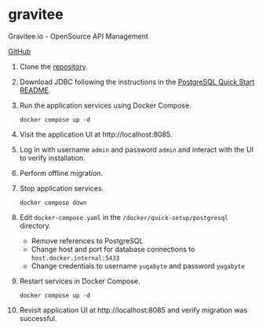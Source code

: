 # gravitee

Gravitee.io - OpenSource API Management

[GitHub](https://github.com/gravitee-io/gravitee-api-management/tree/master)

1. Clone the [repository](git@github.com:gravitee-io/gravitee-api-management.git).
2. Download JDBC following the instructions in the [PostgreSQL Quick Start README](https://github.com/gravitee-io/gravitee-api-management/blob/master/docker/quick-setup/postgresql/README.md).
3. Run the application services using Docker Compose.
   ```
   docker compose up -d
   ```
4. Visit the application UI at http://localhost:8085.
5. Log in with username `admin` and password `admin` and interact with the UI to verify installation.
6. Perform offline migration.
7. Stop application services.
   ```
   docker compose down
   ```
8. Edit `docker-compose.yaml` in the `/docker/quick-setup/postgresql` directory.
   - Remove references to PostgreSQL
   - Change host and port for database connections to `host.docker.internal:5433`
   - Change credentials to username `yugabyte` and password `yugabyte`
9. Restart services in Docker Compose.

   ```
   docker compose up -d
   ```

10. Revisit application UI at http://localhost:8085 and verify migration was successful.
